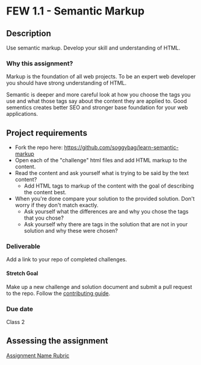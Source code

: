 # FEW 1.1 - Semantic Markup

## Description 

Use semantic markup. Develop your skill and understanding of HTML. 

### Why this assignment?

Markup is the foundation of all web projects. To be an expert web developer you should have strong understanding of HTML. 

Semantic is deeper and more careful look at how you choose the tags you use and what those tags say about the content they are applied to. Good sementics creates better SEO and stronger base foundation for your web applications. 

## Project requirements

- Fork the repo here: https://github.com/soggybag/learn-semantic-markup
- Open each of the "challenge" html files and add HTML markup to 
the content.
- Read the content and ask yourself what is trying to be said by the text content?
  - Add HTML tags to markup of the content with the goal of describing the content best.  
- When you're done compare your solution to the provided solution. Don't worry if they don't match exactly. 
  - Ask yourself what the differences are and why you chose the tags that you chose? 
  - Ask yourself why there are tags in the solution that are not in your solution and why these were chosen?

### Deliverable

Add a link to your repo of completed challenges. 

#### Stretch Goal 

Make up a new challenge and solution document and submit a pull request to the repo. Follow the [contributing guide](https://github.com/soggybag/learn-semantic-markup/contributing.md). 

### Due date

Class 2

## Assessing the assignment

[Assignment Name Rubric](./assignment-rubric.md)


